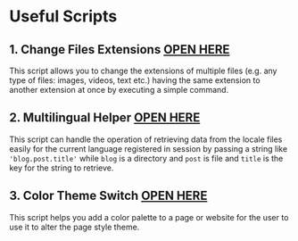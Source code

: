 Useful Scripts
==============

## 1. Change Files Extensions [OPEN HERE](https://github.com/Mustafa-Kamel/Useful-Scripts/tree/master/Change%20Files%20Extensions)
This script allows you to change the extensions of multiple files (e.g. any type of files: images, videos, text etc.) having the same extension to another extension at once by executing a simple command.


## 2. Multilingual Helper [OPEN HERE](https://github.com/Mustafa-Kamel/Useful-Scripts/tree/master/Multilingual%20Helper)
This script can handle the operation of retrieving data from the locale files easily for the current language registered in session by passing a string like `'blog.post.title'` while `blog` is a directory and `post` is file and `title` is the key for the string to retrieve.


## 3. Color Theme Switch [OPEN HERE](https://github.com/Mustafa-Kamel/Useful-Scripts/tree/master/Color%20Theme%20Switch)
This script helps you add a color palette to a page or website for the user to use it to alter the page style theme.
